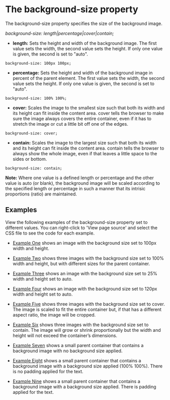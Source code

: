 # The background-size property

The background-size property specifies the size of the background image.

*background-size: length|percentage|cover|contain;*

- **length:** Sets the height and width of the background image. The first value sets the width, the second value sets the height. If only one value is given, the second is set to "auto".
~~~
background-size: 100px 100px;
~~~

- **percentage:** Sets the height and width of the background image in percent of the parent element. The first value sets the width, the second value sets the height. If only one value is given, the second is set to "auto".
~~~
background-size: 100% 100%;
~~~

- **cover:** Scales the image to the smallest size such that both its width and its height can fit inside the content area. cover tells the browser to make sure the image always covers the entire container, even if it has to stretch the image or cut a little bit off one of the edges.
~~~
background-size: cover;
~~~

- **contain:** Scales the image to the largest size such that both its width and its height can fit inside the content area. contain tells the browser to always show the whole image, even if that leaves a little space to the sides or bottom.
~~~
background-size: contain;
~~~

**Note:** Where one value is a defined length or percentage and the other value is auto (or blank), the background image will be scaled according to the specified length or percentage in such a manner that its intrisic proportions (ratio) are maintained.


## Examples

View the following examples of the background-size property set to different values. You can right-click to 'View page source' and select the CSS file to see the code for each example.

- <a href="archives/examples/bgimage7.htm" target="_blank">Example One</a> shows an image with the background size set to 100px width and height.

- <a href="archives/examples/bgimage8.htm" target="_blank">Example Two</a> shows three images with the background size set to 100% width and height, but with different sizes for the parent container.

- <a href="archives/examples/bgimage9.htm" target="_blank">Example Three</a> shows an image with the background size set to 25% width and height set to auto.

- <a href="archives/examples/bgimage9a.htm" target="_blank">Example Four</a> shows an image with the background size set to 120px width and height set to auto.

- <a href="archives/examples/bgimage10.htm" target="_blank">Example Five</a> shows three images with the background size set to cover. The image is scaled to fit the entire container but, if that has a different aspect ratio, the image will be cropped.

- <a href="archives/examples/bgimage11.htm" target="_blank">Example Six</a> shows three images with the background size set to contain. The image will grow or shrink proportionally but the width and height will not exceed the container’s dimensions.

- <a href="archives/examples/bgimage6.htm" target="_blank">Example Seven</a> shows a small parent container that contains a background image with no background size applied.

- <a href="archives/examples/bgimage6a.htm" target="_blank">Example Eight</a> shows a small parent container that contains a background image with a background size applied (100% 100%). There is no padding applied for the text.

- <a href="archives/examples/bgimage6b.htm" target="_blank">Example Nine</a> shows a small parent container that contains a background image with a background size applied. There is padding applied for the text.
